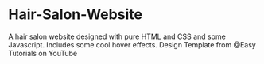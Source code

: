 # Hair-Salon-Website

A hair salon website designed with pure HTML and CSS and some Javascript.
Includes some cool hover effects.
Design Template from @Easy Tutorials on YouTube
